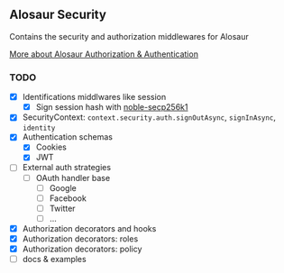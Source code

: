 ## Alosaur Security

Contains the security and authorization middlewares for Alosaur

[More about Alosaur Authorization &
Authentication](https://github.com/alosaur/alosaur/tree/master/src/security/authorization)

### TODO

- [x] Identifications middlwares like session
  - [x] Sign session hash with
    [noble-secp256k1](https://github.com/paulmillr/noble-secp256k1)
- [x] SecurityContext: `context.security.auth.signOutAsync`, `signInAsync`,
  `identity`
- [x] Authentication schemas
  - [x] Cookies
  - [x] JWT
- [ ] External auth strategies
  - [ ] OAuth handler base
    - [ ] Google
    - [ ] Facebook
    - [ ] Twitter
    - [ ] ...
- [x] Authorization decorators and hooks
- [x] Authorization decorators: roles
- [x] Authorization decorators: policy
- [ ] docs & examples
